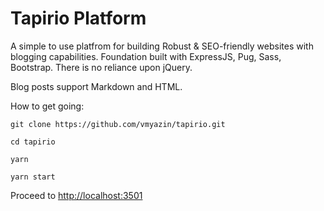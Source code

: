 # Tapirio Platform

A simple to use platfrom for building Robust & SEO-friendly websites with blogging capabilities. Foundation built with ExpressJS, Pug, Sass, Bootstrap. There is no reliance upon jQuery.

Blog posts support Markdown and HTML.

How to get going:

`git clone https://github.com/vmyazin/tapirio.git`

`cd tapirio`

`yarn`

`yarn start`

Proceed to [http://localhost:3501](http://localhost:3501)

